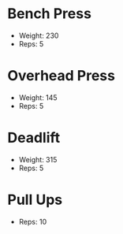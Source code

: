# Bench Press
- Weight: 230
- Reps: 5

# Overhead Press
- Weight: 145
- Reps: 5

# Deadlift
- Weight: 315
- Reps: 5

# Pull Ups
- Reps: 10
